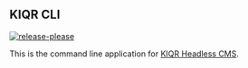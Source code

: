 KIQR CLI
-----------------
[![release-please](https://github.com/kiqr/cli/actions/workflows/release-please.yaml/badge.svg)](https://github.com/kiqr/cli/actions/workflows/release-please.yaml)

This is the command line application for [KIQR Headless CMS](https://kiqr.dev).
